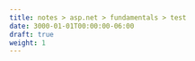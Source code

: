 ```yaml
---
title: notes > asp.net > fundamentals > test
date: 3000-01-01T00:00:00-06:00
draft: true
weight: 1
---
```

